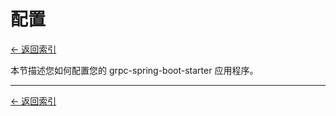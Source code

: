 # 配置

[<- 返回索引](../index.md)

本节描述您如何配置您的 grpc-spring-boot-starter 应用程序。



----------

[<- 返回索引](../index.md)
